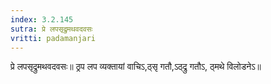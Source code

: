 ```yaml
---
index: 3.2.145
sutra: प्रे लपसृद्रुमथवदवसः
vritti: padamanjari
---
```


 प्रे लपसृद्रुमथवदवसः॥ ठ्रप लप व्यक्तायां वाचिऽ,ठ्सृ गतौ,ऽठ्द्रु गतौऽ, ठ्मथे विलोडनेऽ॥